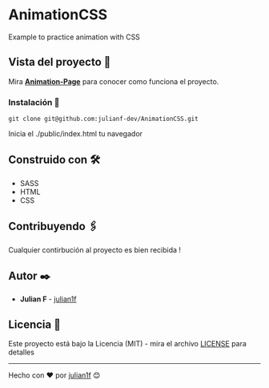 # AnimationCSS
Example to practice animation with CSS


## Vista del proyecto 🚀

Mira **[Animation-Page](https://julianf-dev.github.io/AnimationCSS/)** para conocer como funciona el proyecto.


### Instalación 🔧

```
git clone git@github.com:julianf-dev/AnimationCSS.git
```

Inicia el ./public/index.html  tu navegador


## Construido con 🛠️

* SASS
* HTML
* CSS

## Contribuyendo 🖇️

Cualquier contirbución al proyecto es bien recibida ! 

## Autor ✒️

* **Julian F**  - [julian1f](https://github.com/julianf-dev)


## Licencia 📄

Este proyecto está bajo la Licencia (MIT) - mira el archivo [LICENSE](LICENSE) para detalles

---
Hecho con ❤️ por [julian1f](https://github.com/julianf-dev) 😊